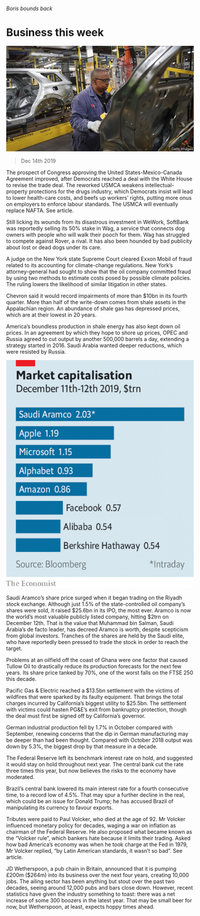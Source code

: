 ###### Boris bounds back

# Business this week 

![image](images/20191214_wwp501.jpg) 

> Dec 14th 2019 

The prospect of Congress approving the United States-Mexico-Canada Agreement improved, after Democrats reached a deal with the White House to revise the trade deal. The reworked USMCA weakens intellectual-property protections for the drugs industry, which Democrats insist will lead to lower health-care costs, and beefs up workers’ rights, putting more onus on employers to enforce labour standards. The USMCA will eventually replace NAFTA. See article. 

Still licking its wounds from its disastrous investment in WeWork, SoftBank was reportedly selling its 50% stake in Wag, a service that connects dog owners with people who will walk their pooch for them. Wag has struggled to compete against Rover, a rival. It has also been hounded by bad publicity about lost or dead dogs under its care. 

A judge on the New York state Supreme Court cleared Exxon Mobil of fraud related to its accounting for climate-change regulations. New York’s attorney-general had sought to show that the oil company committed fraud by using two methods to estimate costs posed by possible climate policies. The ruling lowers the likelihood of similar litigation in other states. 

Chevron said it would record impairments of more than $10bn in its fourth quarter. More than half of the write-down comes from shale assets in the Appalachian region. An abundance of shale gas has depressed prices, which are at their lowest in 20 years. 

America’s boundless production in shale energy has also kept down oil prices. In an agreement by which they hope to shore up prices, OPEC and Russia agreed to cut output by another 500,000 barrels a day, extending a strategy started in 2016. Saudi Arabia wanted deeper reductions, which were resisted by Russia. 

![image](images/20191214_WWC729.png) 

Saudi Aramco’s share price surged when it began trading on the Riyadh stock exchange. Although just 1.5% of the state-controlled oil company’s shares were sold, it raised $25.6bn in its IPO, the most ever. Aramco is now the world’s most valuable publicly listed company, hitting $2trn on December 12th. That is the value that Muhammad bin Salman, Saudi Arabia’s de facto leader, has decreed Aramco is worth, despite scepticism from global investors. Tranches of the shares are held by the Saudi elite, who have reportedly been pressed to trade the stock in order to reach the target. 

Problems at an oilfield off the coast of Ghana were one factor that caused Tullow Oil to drastically reduce its production forecasts for the next few years. Its share price tanked by 70%, one of the worst falls on the FTSE 250 this decade. 

Pacific Gas & Electric reached a $13.5bn settlement with the victims of wildfires that were sparked by its faulty equipment. That brings the total charges incurred by California’s biggest utility to $25.5bn. The settlement with victims could hasten PG&E’s exit from bankruptcy protection, though the deal must first be signed off by California’s governor. 

German industrial production fell by 1.7% in October compared with September, renewing concerns that the dip in German manufacturing may be deeper than had been thought. Compared with October 2018 output was down by 5.3%, the biggest drop by that measure in a decade. 

The Federal Reserve left its benchmark interest rate on hold, and suggested it would stay on hold throughout next year. The central bank cut the rate three times this year, but now believes the risks to the economy have moderated. 

Brazil’s central bank lowered its main interest rate for a fourth consecutive time, to a record low of 4.5%. That may spur a further decline in the real, which could be an issue for Donald Trump; he has accused Brazil of manipulating its currency to favour exports. 

Tributes were paid to Paul Volcker, who died at the age of 92. Mr Volcker influenced monetary policy for decades, waging a war on inflation as chairman of the Federal Reserve. He also proposed what became known as the “Volcker rule”, which bankers hate because it limits their trading. Asked how bad America’s economy was when he took charge at the Fed in 1979, Mr Volcker replied, “by Latin American standards, it wasn’t so bad”. See article. 

JD Wetherspoon, a pub chain in Britain, announced that it is pumping £200m ($264m) into its business over the next four years, creating 10,000 jobs. The ailing sector has been anything but stout over the past two decades, seeing around 12,000 pubs and bars close down. However, recent statistics have given the industry something to toast: there was a net increase of some 300 boozers in the latest year. That may be small beer for now, but Wetherspoon, at least, expects hoppy times ahead. 

